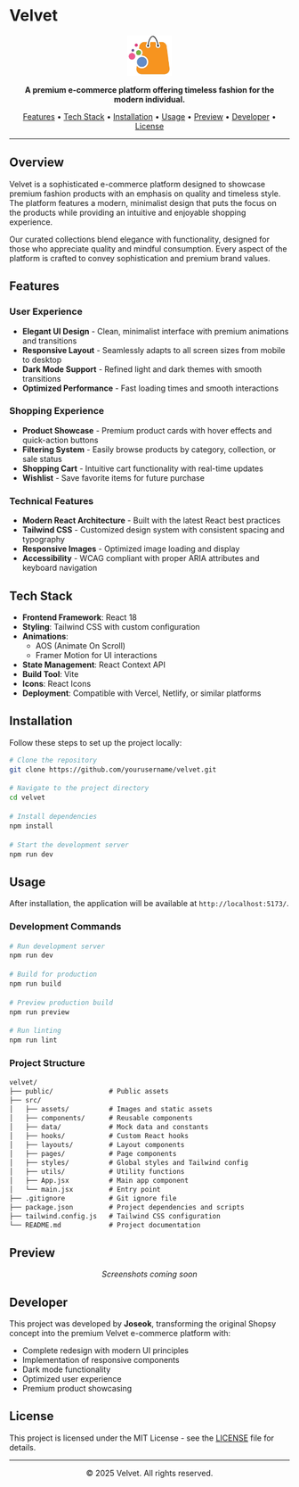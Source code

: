 # Velvet

<p align="center">
  <img src="src/assets/logo.png" alt="Velvet Logo" width="80" />
</p>

<p align="center">
  <strong>A premium e-commerce platform offering timeless fashion for the modern individual.</strong>
</p>

<p align="center">
  <a href="#features">Features</a> •
  <a href="#tech-stack">Tech Stack</a> •
  <a href="#installation">Installation</a> •
  <a href="#usage">Usage</a> •
  <a href="#preview">Preview</a> •
  <a href="#developer">Developer</a> •
  <a href="#license">License</a>
</p>

---

## Overview

Velvet is a sophisticated e-commerce platform designed to showcase premium fashion products with an emphasis on quality and timeless style. The platform features a modern, minimalist design that puts the focus on the products while providing an intuitive and enjoyable shopping experience.

Our curated collections blend elegance with functionality, designed for those who appreciate quality and mindful consumption. Every aspect of the platform is crafted to convey sophistication and premium brand values.

## Features

### User Experience
- **Elegant UI Design** - Clean, minimalist interface with premium animations and transitions
- **Responsive Layout** - Seamlessly adapts to all screen sizes from mobile to desktop
- **Dark Mode Support** - Refined light and dark themes with smooth transitions
- **Optimized Performance** - Fast loading times and smooth interactions

### Shopping Experience
- **Product Showcase** - Premium product cards with hover effects and quick-action buttons
- **Filtering System** - Easily browse products by category, collection, or sale status
- **Shopping Cart** - Intuitive cart functionality with real-time updates
- **Wishlist** - Save favorite items for future purchase

### Technical Features
- **Modern React Architecture** - Built with the latest React best practices
- **Tailwind CSS** - Customized design system with consistent spacing and typography
- **Responsive Images** - Optimized image loading and display
- **Accessibility** - WCAG compliant with proper ARIA attributes and keyboard navigation

## Tech Stack

- **Frontend Framework**: React 18
- **Styling**: Tailwind CSS with custom configuration
- **Animations**: 
  - AOS (Animate On Scroll)
  - Framer Motion for UI interactions
- **State Management**: React Context API
- **Build Tool**: Vite
- **Icons**: React Icons
- **Deployment**: Compatible with Vercel, Netlify, or similar platforms

## Installation

Follow these steps to set up the project locally:

```bash
# Clone the repository
git clone https://github.com/yourusername/velvet.git

# Navigate to the project directory
cd velvet

# Install dependencies
npm install

# Start the development server
npm run dev
```

## Usage

After installation, the application will be available at `http://localhost:5173/`.

### Development Commands

```bash
# Run development server
npm run dev

# Build for production
npm run build

# Preview production build
npm run preview

# Run linting
npm run lint
```

### Project Structure

```
velvet/
├── public/              # Public assets
├── src/
│   ├── assets/          # Images and static assets
│   ├── components/      # Reusable components
│   ├── data/            # Mock data and constants
│   ├── hooks/           # Custom React hooks
│   ├── layouts/         # Layout components
│   ├── pages/           # Page components
│   ├── styles/          # Global styles and Tailwind config
│   ├── utils/           # Utility functions
│   ├── App.jsx          # Main app component
│   └── main.jsx         # Entry point
├── .gitignore           # Git ignore file
├── package.json         # Project dependencies and scripts
├── tailwind.config.js   # Tailwind CSS configuration
└── README.md            # Project documentation
```

## Preview

<p align="center">
  <em>Screenshots coming soon</em>
</p>

## Developer

This project was developed by **Joseok**, transforming the original Shopsy concept into the premium Velvet e-commerce platform with:

- Complete redesign with modern UI principles
- Implementation of responsive components
- Dark mode functionality
- Optimized user experience
- Premium product showcasing

## License

This project is licensed under the MIT License - see the [LICENSE](LICENSE) file for details.

---

<p align="center">
  © 2025 Velvet. All rights reserved.
</p>
